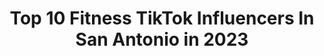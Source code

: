 ---
title: Top 10 Fitness TikTok Influencers In San Antonio in 2023
description: >-
  Find top fitness TikTok influencers in San Antonio in 2023. Most popular hashtags: #fyp #foryoupage #fitness #texas.
platform: TikTok
hits: 9
text_top: Discover the top-rated TikTok profiles on inBeat.
text_bottom: Our platform aggregates 9 TikTok influencers like this in San Antonio, United States for you to contact.
profiles:
  - username: "thefirewizard"
    fullname: >-
      Josh Henney
    bio: >-
      Sign up for Robinhood to buy dodgecoin Use my link to get a free stock!!!
    location: "United States"
    followers: 4145
    engagement: 772
    commentsToLikes: 0.035423
    id: ckculwrz3hf570j23tzxfh2v2
    verified: false
    hashtags: "#funny, #cute, #fyp, #challenge"
  - username: "lupealsidez"
    fullname: >-
      Guadalupe Alsidez
    bio: >-
      San Antonio Chicano www.lupealsidez.com @lupealsidez on most sites even iTunes
    location: "United States"
    followers: 8456
    engagement: 925
    commentsToLikes: 0.066906
    id: ckck4kr6dp2fx0j230e89fyrt
    verified: false
    hashtags: "#dumass2020, #bitches, #eatabagofdicks, #fucktrump"
  - username: "vivi_estrada"
    fullname: >-
      Vivi Estrada
    bio: >-
      Fitness Model Follow my IG @vivi__estrada Fitness IG @fitness_by_viviestrada
    location: "United States"
    followers: 37500
    engagement: 439
    commentsToLikes: 0.039414
    id: ck8nf5ce8qbq90j782r6f282x
    verified: false
    hashtags: "#foryoupage, #lossweight, #fitness, #workoutwithvivi"
  - username: "obiwankenobree"
    fullname: >-
      B
    bio: >-
      TX Twitter: @obiwankenobree IG: @obiwakenobree
    location: "United States"
    followers: 2502
    engagement: 871
    commentsToLikes: 0.045356
    id: ckd0srgvxj0nj0j23axm9ow76
    verified: false
    hashtags: "#momsoftiktok, #texas, #fyp, #sanantonio"
  - username: "userfitmexicanmami"
    fullname: >-
      user4146004567236
    bio: >-
      Texicana 🇲🇽🇨🇱 Bodybuilding, mommy and just a quirky person 🤷🏻‍♀️❤️
    location: "United States"
    followers: 11400
    engagement: 504
    commentsToLikes: 0.025961
    id: ckcogus7s3hoy0j23w5vluc84
    verified: false
    hashtags: "#foryourpage, #duet, #mexicana, #fyp"
  - username: "miguel_bob"
    fullname: >-
      Miguel el cuhh
    bio: >-
      It’s only my third day here 🤷🏼‍♂️ Make me famous 🙏🏻 On the road to 20k
    location: "United States"
    followers: 18000
    engagement: 1052
    commentsToLikes: 0.023726
    id: ck8kh4frdla040j78e4h59i43
    verified: false
    hashtags: "#fyp, #savetheworld, #sanantonio, #latino"
  - username: "modishchampagneclub"
    fullname: >-
      ModishChampagneClub
    bio: >-
      Modish Champagne Club 🍾 Primary Account: ModishChampagne
    location: "United States"
    followers: 3828
    engagement: 1127
    commentsToLikes: 0.069983
    id: ck8qic7um8gsp0j78mod4y8t6
    verified: false
    hashtags: "#streetwear, #foryoupage, #fyp, #foryou"
  - username: "steph_anieee3"
    fullname: >-
      Stephanieee
    bio: >-
      18+ 📍SA TX 26 ♏️ just having fun
    location: "United States"
    followers: 28100
    engagement: 1641
    commentsToLikes: 0.026181
    id: ck92vczndpziv0j78j20i928v
    verified: false
    hashtags: "#fit, #gymlife, #moodboost, #razrfit"
  - username: "dominicacunafitness"
    fullname: >-
      Dominic Acuna
    bio: >-
      Personal/Online Trainer Want to get in the best shape of your life? DM m
    location: "United States"
    followers: 30100
    engagement: 383
    commentsToLikes: 0.010826
    id: ck8qhx4fh6se40j78e9jo4b1s
    verified: false
    hashtags: "#healthy, #onlinetrainer, #quarantinelife, #howto"
  - username: "fitness"
    fullname: >-
      fitness
    bio: >-
      The official @fitness community!💪 Follow for more workouts!🏋️‍♂️ by @Squats
    location: "United States"
    followers: 246200
    engagement: 505
    commentsToLikes: 0.007495
    id: ckbb1sa6us5u20j23qu23dv7k
    verified: false
    hashtags: "#foryou, #foryoupage, #fyp, #fitness"
---